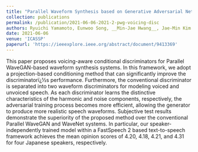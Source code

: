 ```yaml
---
title: "Parallel Waveform Synthesis based on Generative Adversarial Networks with Voicing-aware Conditional Discriminators"
collection: publications
permalink: /publication/2021-06-06-2021-2-pwg-voicing-disc
authors: Ryuichi Yamamoto, Eunwoo Song, __Min-Jae Hwang__, Jae-Min Kim
date: 2021-06-06
venue: 'ICASSP'
paperurl: 'https://ieeexplore.ieee.org/abstract/document/9413369'
---
```

This paper proposes voicing-aware conditional discriminators for Parallel WaveGAN-based waveform synthesis systems. In this framework, we adopt a projection-based conditioning method that can significantly improve the discriminatorï¿½s performance. Furthermore, the conventional discriminator is separated into two waveform discriminators for modeling voiced and unvoiced speech. As each discriminator learns the distinctive characteristics of the harmonic and noise components, respectively, the adversarial training process becomes more efficient, allowing the generator to produce more realistic speech waveforms. Subjective test results demonstrate the superiority of the proposed method over the conventional Parallel WaveGAN and WaveNet systems. In particular, our speaker-independently trained model within a FastSpeech 2 based text-to-speech framework achieves the mean opinion scores of 4.20, 4.18, 4.21, and 4.31 for four Japanese speakers, respectively.
